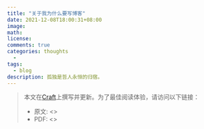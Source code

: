 ```yaml
---
title: "关于我为什么要写博客"
date: 2021-12-08T18:00:31+08:00
image: 
math: 
license: 
comments: true
categories: thoughts
  - 
tags:
  - blog
description: 孤独是哲人永恒的归宿。
---
```


> 本文在[Craft](https://www.craft.do)上撰写并更新。为了最佳阅读体验，请访问以下链接：
>  
> - 原文: <>
> - PDF: <>


